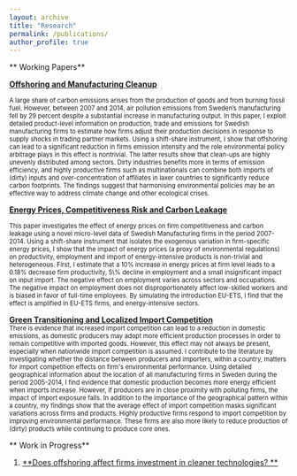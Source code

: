 ```yaml
---
layout: archive
title: "Research"
permalink: /publications/
author_profile: true
---
```

** Working Papers**

[**Offshoring and Manufacturing Cleanup**]() 

<sm style="font-size: 0.8em;">
A large share of carbon emissions arises from the production of goods and from burning fossil fuel. However, between 2007 and 2014, air pollution emissions from Sweden’s manufacturing fell by 29 percent despite a substantial increase in manufacturing output. In this paper, I exploit detailed product-level information on production, trade and emissions for Swedish manufacturing firms to estimate how firms adjust their production decisions in response to supply shocks in trading partner markets. Using a shift-share instrument, I show that offshoring can lead to a significant reduction in firms emission intensity and the role environmental policy arbitrage plays in this effect is nontrivial. The latter results show that clean-ups are highly unevenly distributed among sectors. Dirty industries benefits more in terms of emission efficiency, and highly productive firms such as multinationals can combine both imports of (dirty) inputs and over-concentration of affiliates in laxer countries to significantly reduce carbon footprints. The findings suggest that harmonising environmental policies may be an effective way to address climate change and other ecological crises.
</sm>

 [**Energy Prices, Competitiveness Risk and Carbon Leakage**]()   

<sm  style="font-size: 0.8em;">
This paper investigates the effect of energy prices on firm competitiveness and carbon leakage using a novel micro-level data of Swedish Manufacturing firms in the period 2007-2014. Using a shift-share instrument that isolates the exogenous variation in firm-specific energy prices, I show that the impact of energy prices (a proxy of environmental regulations) on productivity, employment and import of energy-intensive products is non-trivial and heterogeneous. First, I estimate that a 10% increase in energy prices at firm level leads to a 0.18% decrease firm productivity, 5\% decline in employment and a small insignificant impact on input import. The negative effect on employment varies across sectors and occupations. The negative impact on employment does not disproportionately affect low-skilled workers and is biased in favor of full-time employees. By simulating the introduction EU-ETS, I find that the effect is amplified in EU-ETS firms, and energy-intensive sectors.

</sm>

[**Green Transitioning and Localized Import Competition**]()   
<sm  style="font-size: 0.8em;">
There is evidence that increased import competition can lead to a reduction in domestic emissions, as domestic producers may adopt more efficient production processes in order to remain competitive with imported goods. However, this effect may not always be present, especially when nationwide import competition is assumed. I contribute to the literature by investigating whether the distance between producers and importers, within a country, matters for import competition effects on firm's environmental performance. Using detailed geographical information about the location of all manufacturing firms in Sweden during the period 2005-2014, I find evidence that domestic production becomes more energy efficient when imports increase. However, if producers are in close proximity with polluting firms, the impact of import exposure falls. In addition to the importance of the geographical pattern within a country, my findings show that the average effect of import competition masks significant variations across firms and products. Highly productive firms respond to import competition by improving environmental performance. These firms are also more likely to reduce production of (dirty) products while continuing to produce core ones.

</sm>




** Work in Progress**

1. [**Does offshoring affect firms investment in cleaner technologies? **]()   
<sm  style="font-size: 0.8em;">

</sm>
